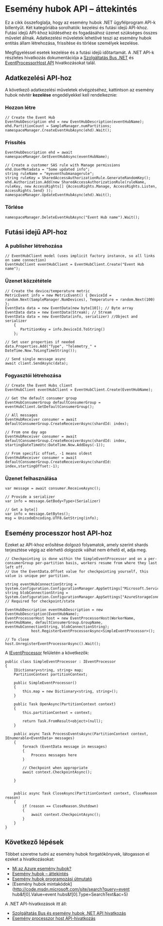 <properties 
    pageTitle="Az Azure esemény hubok API-k áttekintése |} Microsoft Azure"
    description="A fő esemény hubok .NET ügyfélprogram API-khoz része összefoglalása."
    services="event-hubs"
    documentationCenter="na"
    authors="sethmanheim"
    manager="timlt"
    editor="" />
<tags 
    ms.service="event-hubs"
    ms.devlang="dotnet"
    ms.topic="article"
    ms.tgt_pltfrm="na"
    ms.workload="na"
    ms.date="08/16/2016"
    ms.author="sethm" />

# <a name="event-hubs-api-overview"></a>Esemény hubok API – áttekintés

Ez a cikk összefoglalja, hogy az esemény hubok .NET ügyfélprogram API-k billentyűt. Két kategóriába sorolhatók: kezelési és futási idejű API-khoz. Futási idejű API-khoz küldéséhez és fogadásához üzenet szükséges összes művelet állnak. Adatkezelési műveletek lehetővé teszi az esemény hubok entitás állam létrehozása, frissítése és törlése személyek kezelése.

Megfigyeléssel esetek kezelése és a futási idejű időtartamát. A .NET API-k részletes hivatkozás dokumentációja a [Szolgáltatás Bus .NET](https://msdn.microsoft.com/library/azure/mt419900.aspx) és [EventProcessorHost API](https://msdn.microsoft.com/library/azure/mt445521.aspx) hivatkozásokat talál.

## <a name="management-apis"></a>Adatkezelési API-hoz

A következő adatkezelési műveletek elvégzéséhez, kattintson az esemény hubok névtér **kezelése** engedélyekkel kell rendelkeznie:

### <a name="create"></a>Hozzon létre

```
// Create the Event Hub
EventHubDescription ehd = new EventHubDescription(eventHubName);
ehd.PartitionCount = SampleManager.numPartitions;
namespaceManager.CreateEventHubAsync(ehd).Wait();
```

### <a name="update"></a>Frissítés

```
EventHubDescription ehd = await namespaceManager.GetEventHubAsync(eventHubName);

// Create a customer SAS rule with Manage permissions
ehd.UserMetadata = "Some updated info";
string ruleName = "myeventhubmanagerule";
string ruleKey = SharedAccessAuthorizationRule.GenerateRandomKey();
ehd.Authorization.Add(new SharedAccessAuthorizationRule(ruleName, ruleKey, new AccessRights[] {AccessRights.Manage, AccessRights.Listen, AccessRights.Send} )); 
namespaceManager.UpdateEventHubAsync(ehd).Wait();
```

### <a name="delete"></a>Törlése

```
namespaceManager.DeleteEventHubAsync("Event Hub name").Wait();
```

## <a name="run-time-apis"></a>Futási idejű API-hoz

### <a name="create-publisher"></a>A publisher létrehozása

```
// EventHubClient model (uses implicit factory instance, so all links on same connection)
EventHubClient eventHubClient = EventHubClient.Create("Event Hub name");
```

### <a name="publish-message"></a>Üzenet közzététele

```
// Create the device/temperature metric
MetricEvent info = new MetricEvent() { DeviceId = random.Next(SampleManager.NumDevices), Temperature = random.Next(100) };
EventData data = new EventData(new byte[10]); // Byte array
EventData data = new EventData(Stream); // Stream 
EventData data = new EventData(info, serializer) //Object and serializer 
    {
       PartitionKey = info.DeviceId.ToString()
    };

// Set user properties if needed
data.Properties.Add("Type", "Telemetry_" + DateTime.Now.ToLongTimeString());

// Send single message async
await client.SendAsync(data);
```

### <a name="create-consumer"></a>Fogyasztói létrehozása

```
// Create the Event Hubs client
EventHubClient eventHubClient = EventHubClient.Create(EventHubName);

// Get the default consumer group
EventHubConsumerGroup defaultConsumerGroup = eventHubClient.GetDefaultConsumerGroup();

// All messages
EventHubReceiver consumer = await defaultConsumerGroup.CreateReceiverAsync(shardId: index);

// From one day ago
EventHubReceiver consumer = await defaultConsumerGroup.CreateReceiverAsync(shardId: index, startingDateTimeUtc:DateTime.Now.AddDays(-1));
                        
// From specific offset, -1 means oldest
EventHubReceiver consumer = await defaultConsumerGroup.CreateReceiverAsync(shardId: index,startingOffset:-1); 
```

### <a name="consume-message"></a>Üzenet felhasználása

```
var message = await consumer.ReceiveAsync();

// Provide a serializer
var info = message.GetBody<Type>(Serializer)
                                    
// Get a byte[]
var info = message.GetBytes(); 
msg = UnicodeEncoding.UTF8.GetString(info);
```

## <a name="event-processor-host-apis"></a>Esemény processzor host API-hoz

Ezeket az API-khoz erősítése dolgozó folyamatok, amely szerint shards terjesztése végig az elérhető dolgozók válhat nem érhető el, adja meg.

```
// Checkpointing is done within the SimpleEventProcessor and on a per-consumerGroup per-partition basis, workers resume from where they last left off.
// Use the EventData.Offset value for checkpointing yourself, this value is unique per partition.

string eventHubConnectionString = System.Configuration.ConfigurationManager.AppSettings["Microsoft.ServiceBus.ConnectionString"];
string blobConnectionString = System.Configuration.ConfigurationManager.AppSettings["AzureStorageConnectionString"]; // Required for checkpoint/state

EventHubDescription eventHubDescription = new EventHubDescription(EventHubName);
EventProcessorHost host = new EventProcessorHost(WorkerName, EventHubName, defaultConsumerGroup.GroupName, eventHubConnectionString, blobConnectionString);
            host.RegisterEventProcessorAsync<SimpleEventProcessor>();

// To close
host.UnregisterEventProcessorAsync().Wait();   
```

A [IEventProcessor](https://msdn.microsoft.com/library/azure/microsoft.servicebus.messaging.ieventprocessor.aspx) felületén a következők:

```
public class SimpleEventProcessor : IEventProcessor
{
    IDictionary<string, string> map;
    PartitionContext partitionContext;

    public SimpleEventProcessor()
    {
        this.map = new Dictionary<string, string>();
    }

    public Task OpenAsync(PartitionContext context)
    {
        this.partitionContext = context;

        return Task.FromResult<object>(null);
    }

    public async Task ProcessEventsAsync(PartitionContext context, IEnumerable<EventData> messages)
    {
        foreach (EventData message in messages)
        {
            Process messages here
        }
        
        // Checkpoint when appropriate
        await context.CheckpointAsync();

    }


    public async Task CloseAsync(PartitionContext context, CloseReason reason)
    {
        if (reason == CloseReason.Shutdown)
        {
            await context.CheckpointAsync();
        }
    }
}
```

## <a name="next-steps"></a>Következő lépések

Többet szeretne tudni az esemény hubok forgatókönyvek, látogasson el ezeket a hivatkozásokat:

- [Mi az Azure esemény hubok?](event-hubs-what-is-event-hubs.md)
- [Esemény hubok – áttekintés](event-hubs-overview.md)
- [Esemény hubok programozási útmutató](event-hubs-programming-guide.md)
- [Esemény hubok mintakódok](http://code.msdn.microsoft.com/site/search?query=event hub&f[0].Value=event hubs&f[0].Type=SearchText&ac=5)

A .NET API-hivatkozások itt áll:

- [Szolgáltatás Bus és esemény hubok .NET API hivatkozás](https://msdn.microsoft.com/library/azure/mt419900.aspx)
- [Esemény processzor host API-hivatkozás](https://msdn.microsoft.com/library/azure/mt445521.aspx)
